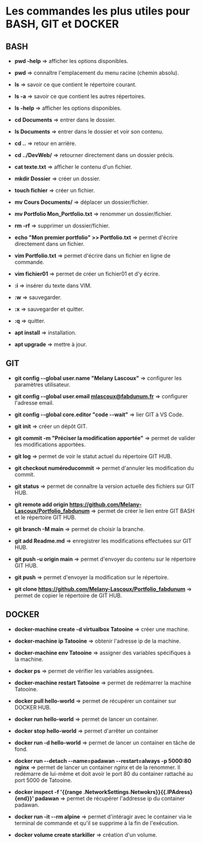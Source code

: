 # Les commandes les plus utiles pour BASH, GIT et DOCKER


## BASH
* **pwd -help** => afficher les options disponibles.
* **pwd** => connaître l'emplacement du menu racine (chemin absolu).  

* **ls** => savoir ce que contient le répertoire courant.  
* **ls -a** => savoir ce que contient les autres répertoires.  
* **ls -help** => afficher les options disponibles.
* **cd Documents** => entrer dans le dossier.
* **ls Documents** => entrer dans le dossier et voir son contenu.
* **cd ..** => retour en arrière.
* **cd ../DevWeb/** => retourner directement dans un dossier précis.

* **cat texte.txt** => afficher le contenu d'un fichier.
* **mkdir Dossier** => créer un dossier.
* **touch fichier** => créer un fichier.
* **mv Cours Documents/** => déplacer un dossier/fichier.
* **mv Portfolio Mon_Portfolio.txt** => renommer un dossier/fichier.
* **rm -rf** => supprimer un dossier/fichier.

* **echo "Mon premier portfolio" >> Portfolio.txt** => permet d'écrire directement dans un fichier.
* **vim Portfolio.txt** => permet d'écrire dans un fichier en ligne de commande.
* **vim fichier01** => permet de créer un fichier01 et d'y écrire.
* **:i** => insérer du texte dans VIM.
* **:w** => sauvegarder.
* **:x** => sauvegarder et quitter.
* **:q** => quitter.

* **apt install** => installation.
* **apt upgrade** => mettre à jour.

## GIT
* **git config --global user.name "Melany Lascoux"** => configurer les paramètres utilisateur.
* **git config --global user.email mlascoux@fabdunum.fr** => configurer l'adresse email.
* **git config --global core.editor "code --wait"** => lier GIT à VS Code.

* **git init** => créer un dépôt GIT.
* **git commit -m "Préciser la modification apportée"** => permet de valider les modifications apportées.
* **git log** => permet de voir le statut actuel du répertoire GIT HUB.
* **git checkout numéroducommit** => permet d'annuler les modification du commit.
* **git status** => permet de connaître la version actuelle des fichiers sur GIT HUB.

* **git remote add origin https://github.com/Melany-Lascoux/Portfolio_fabdunum** => permet de créer le lien entre GIT BASH et le répertoire GIT HUB.
* **git branch -M main** => permet de choisir la branche.

* **git add Readme.md** => enregistrer les modifications effectuées sur GIT HUB.
* **git push -u origin main** => permet d'envoyer du contenu sur le répertoire GIT HUB.
* **git push** => permet d'envoyer la modification sur le répertoire.

* **git clone https://github.com/Melany-Lascoux/Portfolio_fabdunum** => permet de copier le répertoire de GIT HUB.

## DOCKER
* **docker-machine create -d virtualbox Tatooine** => créer une machine.
* **docker-machine ip Tatooine** => obtenir l'adresse ip de la machine.
* **docker-machine env Tatooine** => assigner des variables spécifiques à la machine.
* **docker ps** => permet de vérifier les variables assignées.
* **docker-machine restart Tatooine** => permet de redémarrer la machine Tatooine.

* **docker pull hello-world** => permet de récupérer un container sur DOCKER HUB.
* **docker run hello-world** => permet de lancer un container.
* **docker stop hello-world** => permet d'arrêter un container
* **docker run -d hello-world** => permet de lancer un container en tâche de fond.

* **docker run --detach --name=padawan --restart=always -p 5000:80 nginx** => permet de lancer un container *nginx* et de la renommer. Il redémarre de lui-même et doit avoir le port 80 du container rattaché au port 5000 de Tatooine.
* **docker inspect -f '{{range .NetworkSettings.Netwokrs}}{{.IPAdress}{end}}' padawan** => permet de récupérer l'addresse ip du container padawan.
* **docker run -it --rm alpine** => permet d'intéragir avec le container via le terminal de commande et qu'il se supprime à la fin de l'exécution.

* **docker volume create starkiller** => création d'un volume.
